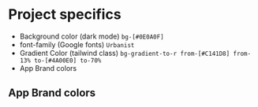 # Project specifics

- Background color (dark mode) `bg-[#0E0A0F]`
- font-family (Google fonts) `Urbanist`
- Gradient Color (tailwind class) `bg-gradient-to-r from-[#C141D8] from-13% to-[#4A00E0] to-70%`
- App Brand colors

## App Brand colors
